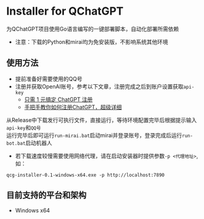 # Installer for QChatGPT

为QChatGPT项目使用Go语言编写的一键部署脚本，自动化部署所需依赖  

- 注意：下载的Python和mirai均为免安装版，不影响系统其他环境

## 使用方法

- 提前准备好需要使用的QQ号
- 注册并获取OpenAI账号，参考以下文章，注册完成之后到账户设置获取`api-key`
    - [只需 1 元搞定 ChatGPT 注册](https://zhuanlan.zhihu.com/p/589470082)
    - [手把手教你如何注册ChatGPT，超级详细](https://guxiaobei.com/51461)

从Release中下载发行可执行文件，直接运行，等待环境配置完毕后根据提示输入`api-key`和`QQ号`  
运行完毕后即可运行`run-mirai.bat`启动mirai并登录账号，登录完成后运行`run-bot.bat`启动机器人  

- 若下载速度较慢需要使用网络代理，请在启动安装器时提供参数`-p <代理地址>`,如：
```
qcg-installer-0.1-windows-x64.exe -p http://localhost:7890
```

## 目前支持的平台和架构

- Windows x64